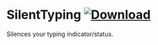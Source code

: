 # SilentTyping [![Download](https://media.wtf/39979457)](https://betterdiscord.net/ghdl?id=3497 "SilentTyping")
Silences your typing indicator/status.
